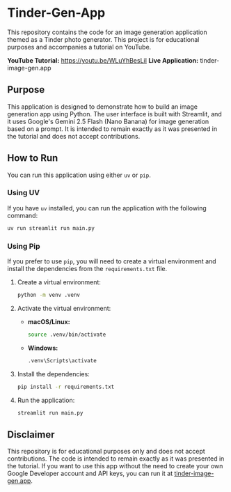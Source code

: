 # Tinder-Gen-App

This repository contains the code for an image generation application themed as a Tinder photo generator. This project is for educational purposes and accompanies a tutorial on YouTube.

**YouTube Tutorial:** https://youtu.be/WLuYhBesLiI
**Live Application:** tinder-image-gen.app

## Purpose

This application is designed to demonstrate how to build an image generation app using Python. The user interface is built with Streamlit, and it uses Google's Gemini 2.5 Flash (Nano Banana) for image generation based on a prompt. It is intended to remain exactly as it was presented in the tutorial and does not accept contributions.

## How to Run

You can run this application using either `uv` or `pip`.

### Using UV

If you have `uv` installed, you can run the application with the following command:

```bash
uv run streamlit run main.py
```

### Using Pip

If you prefer to use `pip`, you will need to create a virtual environment and install the dependencies from the `requirements.txt` file.

1.  Create a virtual environment:

    ```bash
    python -m venv .venv
    ```

2.  Activate the virtual environment:

    *   **macOS/Linux:**
        ```bash
        source .venv/bin/activate
        ```
    *   **Windows:**
        ```bash
        .venv\Scripts\activate
        ```

3.  Install the dependencies:

    ```bash
    pip install -r requirements.txt
    ```

4.  Run the application:

    ```bash
    streamlit run main.py
    ```

## Disclaimer

This repository is for educational purposes only and does not accept contributions. The code is intended to remain exactly as it was presented in the tutorial. If you want to use this app without the need to create your own Google Developer account and API keys, you can run it at [tinder-image-gen.app](https://tinder-image-gen.app).